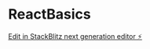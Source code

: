 # ReactBasics

[Edit in StackBlitz next generation editor ⚡️](https://stackblitz.com/~/github.com/sufiyan1234-heu/ReactBasics)